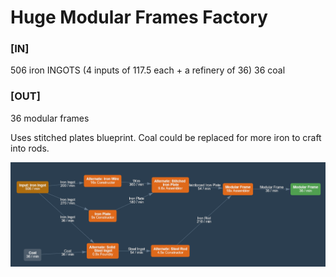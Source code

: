 # Huge Modular Frames Factory

### [IN]
506 iron INGOTS (4 inputs of 117.5 each + a refinery of 36)
36 coal
### [OUT]
36 modular frames

Uses stitched plates blueprint.
Coal could be replaced for more iron to craft into rods.

![Calculator](calculator.png)
